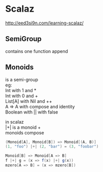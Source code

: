 Scalaz
======
http://eed3si9n.com/learning-scalaz/  

SemiGroup
---------
contains one function append  

Monoids
-------
is a semi-group  
eg:  
Int with 1 and *  
Int with 0 and +  
List[A] with Nil and ++  
A => A with compose and identity  
Boolean with || with false  


in scalaz  
|+| is a monoid +  
monoids compose

```scala
(Monoid[A], Monoid[B]) => Monoid[(A, B)]
(1, "foo") |+| (2, "bar") = (3, "foobar")

Monoid[B] => Monoid[A => B]
f |+| g = (x => f(x) |+| g(x))
mzero[A => B] = (x => mzero[B])